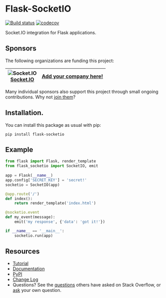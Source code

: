Flask-SocketIO
==============

[![Build status](https://github.com/miguelgrinberg/flask-socketio/workflows/build/badge.svg)](https://github.com/miguelgrinberg/Flask-SocketIO/actions) [![codecov](https://codecov.io/gh/miguelgrinberg/flask-socketio/branch/main/graph/badge.svg)](https://codecov.io/gh/miguelgrinberg/flask-socketio)

Socket.IO integration for Flask applications.

Sponsors
--------

The following organizations are funding this project:

![Socket.IO](https://images.opencollective.com/socketio/050e5eb/logo/64.png)<br>[Socket.IO](https://socket.io)  | [Add your company here!](https://github.com/sponsors/miguelgrinberg)|
-|-

Many individual sponsors also support this project through small ongoing contributions. Why not [join them](https://github.com/sponsors/miguelgrinberg)?

Installation.
------------

You can install this package as usual with pip:

    pip install flask-socketio

Example
-------

```py
from flask import Flask, render_template
from flask_socketio import SocketIO, emit
    
app = Flask(__name__)
app.config['SECRET_KEY'] = 'secret!'
socketio = SocketIO(app)

@app.route('/')
def index():
    return render_template('index.html')

@socketio.event
def my_event(message):
    emit('my response', {'data': 'got it!'})

if __name__ == '__main__':
    socketio.run(app)
```

Resources
---------

- [Tutorial](http://blog.miguelgrinberg.com/post/easy-websockets-with-flask-and-gevent)
- [Documentation](http://flask-socketio.readthedocs.io/en/latest/)
- [PyPI](https://pypi.python.org/pypi/Flask-SocketIO)
- [Change Log](https://github.com/miguelgrinberg/Flask-SocketIO/blob/main/CHANGES.md)
- Questions? See the [questions](https://stackoverflow.com/questions/tagged/flask-socketio) others have asked on Stack Overflow, or [ask](https://stackoverflow.com/questions/ask?tags=python+flask-socketio+python-socketio) your own question.

